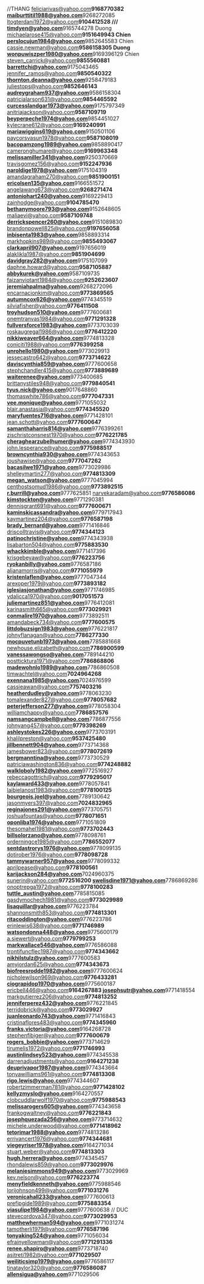 //THANG
feliciarivas@yahoo.com****9168770382
maiburttitil1988@yahoo.com****9268272085
ltogterdani1972@yahoo.com****9104412528
///
timdyen@yahoo.com****9165744278 Duong
michaelarose415@yahoo.com****9151649943 Chien
perslocujun1984@yahoo.com****9852645583 Chien
cassie.newman@yahoo.com****9586158305 Duong
wonpuwiszper1980@yahoo.com****9169396129 Chien
steven_carrick@yahoo.com****9855560881
barrettchi@yahoo.com****9175043465
jennifer_ramos@yahoo.com****9850540322
thornton.deanna@yahoo.com****9258479183
juliestops@yahoo.com****9852646143
audreygraham937@yahoo.com****9586158304
patricialarson631@yahoo.com****9854465592
curcesslandgar1973@yahoo.com****9175797349
anitriajackson@yahoo.com****9587109719
beyperpeche1974@yahoo.com****9854451027
kylecrane612@yahoo.com****9169240991
mariawiggins619@yahoo.com****9150501106
paycorsvasun1978@yahoo.com****9587108019
bacopamzong1989@yahoo.com****9858890417
cameronghumare@yahoo.com****9169963348
melissamiller341@yahoo.com****9250370669
travisgomez156@yahoo.com****9152247936
naroldige1978@yahoo.com****9175104319
amandagraham270@yahoo.com****9851900151
ericolsen135@yahoo.com****9166551572
angelawang673@yahoo.com****9268271474
antoniohart240@yahoo.com****9169229413
zainhodge@yahoo.com****9104785470
bethanymoore793@yahoo.com****9152648605
maliaevi@yahoo.com****9587109748
derrickspencer260@yahoo.com****9151089830
brandonpowell825@yahoo.com****9197656058
inbisenta1983@yahoo.com****9858893314
markhopkins989@yahoo.com****9855493067
clarkapril907@yahoo.com****9197656019
alaklikla1987@yahoo.com****9851904699
davidgray282@yahoo.com****9175107099
daphne.howard@yahoo.com****9587105887
abbykurek@yahoo.com****9587109735
faizanviotant1984@yahoo.com****9252623607
jeremiahpalma@yahoo.com****9268272096
encarnacionkim@yahoo.com****9773869565
autumncox626@yahoo.com****9774345519
silviafisher@yahoo.com****9776411508
troyhudson510@yahoo.com****9777600681
onemtranvas1984@yahoo.com****9771291328
fullversforce1983@yahoo.com****9773703039
roskaugregal1986@yahoo.com****9776412220
nikkiweaver664@yahoo.com****9774813328
coniciti1988@yahoo.com****9776399258
unrohello1980@yahoo.com****9773029913
jessecastro642@yahoo.com****9773714622
daviscynthia859@yahoo.com****9777600658
stephchandler415@yahoo.com****9773889689
waiterenee@yahoo.com****9773400685
brittanystiles948@yahoo.com****9779840541
tyus.nick@yahoo.com****9017648860
thomaswhite786@yahoo.com****9777047331
vee.monique@yahoo.com****9771055032
blair.anastasia@yahoo.com****9774345520
maryfuentes716@yahoo.com****9771428101
jean.schott@yahoo.com****9777600647
samanthaharris814@yahoo.com****9776399261
zischristconsnest1970@yahoo.com****9776221785
cheraghearzubelhumer@yahoo.com****9774343930
john.lesperance@yahoo.com****9775988517
browncynthia930@yahoo.com****9774343653
joushawise@yahoo.com****9777047262
bacasilwe1971@yahoo.com****9773029986
shelleymartin277@yahoo.com****9774813309
megan_watson@yahoo.com****9777045994
centhostsomud1986@yahoo.com****9773892515
r.burrill@yahoo.com****9777625851
narvekaradam@yahoo.com****9776586086
kimstockton@yahoo.com****9771290381
dennisgrant691@yahoo.com****9777600671
kaminskicassandra@yahoo.com****9779717943
kaymartinez204@yahoo.com****9776587198
brady_bernard@yahoo.com****9771416846
driscolltravis@yahoo.com****9774344123
patinochristine@yahoo.com****9774343938
lisabarton504@yahoo.com****9775883530
whackkimble@yahoo.com****9771417396
krisgebeyaw@yahoo.com****9776223756
ryokanbilly@yahoo.com****9776587186
alianamorris@yahoo.com****9771055979
kristenlaflen@yahoo.com****9777047344
arexoper1979@yahoo.com****9773893182
iglesiasjonathan@yahoo.com****9771746985
ydalicca1970@yahoo.com****9017051573
juliemartinez851@yahoo.com****9776412081
karinasmith665@yahoo.com****9773029921
conmalire1970@yahoo.com****9773892511
amandabeck734@yahoo.com****9777600575
littdobuzsign1983@yahoo.com****9776221817
johnyflanagan@yahoo.com****7786277330
mocpuvetunb1973@yahoo.com****7785881668
newhouse.elizabeth@yahoo.com****7786900599
vanessawongso@yahoo.com****7789144210
postticktura1971@yahoo.com****7786868806
madewohnlo1989@yahoo.com****7786860508
timwachtel@yahoo.com****7024964268
exennana1985@yahoo.com****7024976599
cassieawan@yahoo.com****7757403216
heatherdudley@yahoo.com****9778063230
tomalexander827@yahoo.com****9778057682
peterjefferson277@yahoo.com****9778058304
williamchappy@yahoo.com****7786857576
namsangcampbell@yahoo.com****7786877556
johnyang457@yahoo.com****9779398269
ashleystokes226@yahoo.com****9773703191
khalilpreston@yahoo.com****9537425480
jillbennett904@yahoo.com****9773714368
jamesbower823@yahoo.com****9778072619
bergmanntina@yahoo.com****9773730529
patriciawashington836@yahoo.com****9774248882
walkloboly1982@yahoo.com****9772516927
rebeccagottrich@yahoo.com****9779295017
kaylaward433@yahoo.com****9778057841
laibielanost1983@yahoo.com****9778100125
bourgeois.joel@yahoo.com****7789130642
jasonmyers397@yahoo.com****7024832965
reginajones291@yahoo.com****9773705751
joshuafountas@yahoo.com****9778071651
oponliba1974@yahoo.com****9771051809
thesomahel1981@yahoo.com****9773702443
billsolorzano@yahoo.com****9778098761
orderningce1985@yahoo.com****7786552077
sentdastrorys1976@yahoo.com****9778099135
dotirober1976@yahoo.com****9778098728
tammywarner957@yahoo.com****9778099332
aprilpease@yahoo.com****9778100561
karijackson284@yahoo.com****7024960375
sunerin@yahoo.com****9772516200
swelisdine1971@yahoo.com****7786869286
onoptrepga1972@yahoo.com****9778100283
tuttle_austin@yahoo.com****7785815085
gasdymochech1981@yahoo.com****9773029989
lisaquillar@yahoo.com****9776223784
shannonsmith853@yahoo.com****9774813301
ritacoddington@yahoo.com****9776223786
erinlewis638@yahoo.com****9771746989
watsondonna448@yahoo.com****9775600179
a.siewert@yahoo.com****9779799253
markwallace546@yahoo.com****9776586088
trontifuncflec1987@yahoo.com****9774343662
nikhilstulz@yahoo.com****9777600583
amyjordan625@yahoo.com****9774343673
biofreesrodde1982@yahoo.com****9777600624
nicholewilson969@yahoo.com****9776433281
ciograpidop1970@yahoo.com****9775600187
ericbell446@yahoo.com****9164267883
josephsutr@yahoo.com****9771418554
markgutierrez206@yahoo.com****9774813252
jenniferperez432@yahoo.com****9776221845
terridobrick@yahoo.com****9773029927
juanleonardo743@yahoo.com****9771416843
cristinaflores483@yahoo.com****9774345960
franks.victoria@yahoo.com****9164268728
stephenfibiger@yahoo.com****9777600679
rogers_bobbie@yahoo.com****9773714629
tirumelis1972@yahoo.com****9771746993
austinlindsey523@yahoo.com****9774345538
darrenadjustments@yahoo.com****9164271238
deuprivapor1987@yahoo.com****9774343664
tonyawilliams961@yahoo.com****9774813308
rigo.lewis@yahoo.com****9774344607
robertzimmerman781@yahoo.com****9771428102
kellyzmyslo@yahoo.com****9164270557
clobcuddlarwolf1970@yahoo.com****9775988543
melissarogers605@yahoo.com****9774343658
frankogwaltney@yahoo.com****9776221843
josephquezada256@yahoo.com****9773714632
michele.underwood@yahoo.com****9771418962
tetorimar1988@yahoo.com****9774813286
errivancert1976@yahoo.com****9774344681
viegeyriser1978@yahoo.com****9164271034
stuart.weber@yahoo.com****9774813303
hugh.herrera@yahoo.com****9774345457
rhondalewis859@yahoo.com****9773029976
melaniesimmons949@yahoo.com****9773029969
kev.nelson@yahoo.com****9776223774
menyfieldkenneth@yahoo.com****9775988546
lorijohnson499@yahoo.com****9771031276
veronicahall233@yahoo.com****9777600613
prefipgide1989@yahoo.com****9775883354
viasulipe1984@yahoo.com****9777600638
// DUC
stevecordova347@yahoo.com****9773029953
matthewherman594@yahoo.com****9771031274
tamotherli1979@yahoo.com****9776587196
tonyaking524@yahoo.com****9771056034
efrainyellowman@yahoo.com****9771291336
renee.shapiro@yahoo.com****9773718740
asitreti1982@yahoo.com****9771029507
weiliticsimp1979@yahoo.com****9776586117
tinataylor320@yahoo.com****9776586087
allensigua@yahoo.com****9771029506
